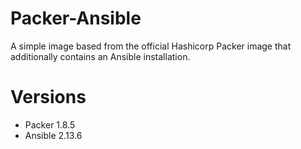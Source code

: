 # Packer-Ansible

A simple image based from the official Hashicorp Packer image that additionally contains an Ansible installation.

# Versions

- Packer 1.8.5
- Ansible 2.13.6
